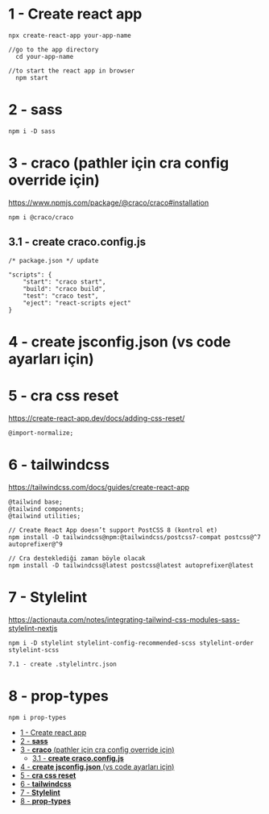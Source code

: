 # 1 - Create react app

    npx create-react-app your-app-name

    //go to the app directory
      cd your-app-name

    //to start the react app in browser
      npm start

# 2 - **sass**

    npm i -D sass

# 3 - **craco** (pathler için cra config override için)

<https://www.npmjs.com/package/@craco/craco#installation>

    npm i @craco/craco

## 3.1 - **create craco.config.js**

    /* package.json */ update

    "scripts": {
    	"start": "craco start",
    	"build": "craco build",
    	"test": "craco test",
    	"eject": "react-scripts eject"
    }

# 4 - **create jsconfig.json** (vs code ayarları için)

# 5 - **cra css reset**

<https://create-react-app.dev/docs/adding-css-reset/>

    @import-normalize;

# 6 - **tailwindcss**

<https://tailwindcss.com/docs/guides/create-react-app>

    @tailwind base;
    @tailwind components;
    @tailwind utilities;

    // Create React App doesn’t support PostCSS 8 (kontrol et)
    npm install -D tailwindcss@npm:@tailwindcss/postcss7-compat postcss@^7 autoprefixer@^9

    // Cra desteklediği zaman böyle olacak
    npm install -D tailwindcss@latest postcss@latest autoprefixer@latest

# 7 - **Stylelint**

<https://actionauta.com/notes/integrating-tailwind-css-modules-sass-stylelint-nextjs>

    npm i -D stylelint stylelint-config-recommended-scss stylelint-order stylelint-scss

    7.1 - create .stylelintrc.json

# 8 - **prop-types**

    npm i prop-types

- [1 - Create react app](#1---create-react-app)
- [2 - **sass**](#2---sass)
- [3 - **craco** (pathler için cra config override için)](#3---craco-pathler-için-cra-config-override-için)
  - [3.1 - **create craco.config.js**](#31---create-cracoconfigjs)
- [4 - **create jsconfig.json** (vs code ayarları için)](#4---create-jsconfigjson-vs-code-ayarları-için)
- [5 - **cra css reset**](#5---cra-css-reset)
- [6 - **tailwindcss**](#6---tailwindcss)
- [7 - **Stylelint**](#7---stylelint)
- [8 - **prop-types**](#8---prop-types)
